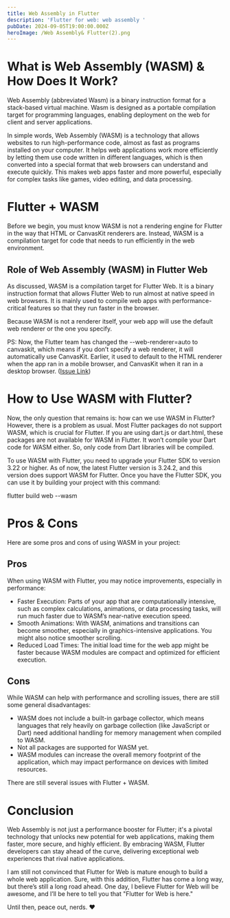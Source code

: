 ```yaml
---
title: Web Assembly in Flutter
description: 'Flutter for web: web assembly '
pubDate: 2024-09-05T19:00:00.000Z
heroImage: /Web Assembly& Flutter(2).png
---
```


# What is Web Assembly (WASM) & How Does It Work?

Web Assembly (abbreviated Wasm) is a binary instruction format for a stack-based virtual machine. Wasm is designed as a portable compilation target for programming languages, enabling deployment on the web for client and server applications.

In simple words, Web Assembly (WASM) is a technology that allows websites to run high-performance code, almost as fast as programs installed on your computer. It helps web applications work more efficiently by letting them use code written in different languages, which is then converted into a special format that web browsers can understand and execute quickly. This makes web apps faster and more powerful, especially for complex tasks like games, video editing, and data processing.

# Flutter + WASM

Before we begin, you must know WASM is not a rendering engine for Flutter in the way that HTML or CanvasKit renderers are. Instead, WASM is a compilation target for code that needs to run efficiently in the web environment.

## Role of Web Assembly (WASM) in Flutter Web

As discussed, WASM is a compilation target for Flutter Web. It is a binary instruction format that allows Flutter Web to run almost at native speed in web browsers. It is mainly used to compile web apps with performance-critical features so that they run faster in the browser.

Because WASM is not a renderer itself, your web app will use the default web renderer or the one you specify.

PS: Now, the Flutter team has changed the --web-renderer=auto to canvaskit, which means if you don’t specify a web renderer, it will automatically use CanvasKit. Earlier, it used to default to the HTML renderer when the app ran in a mobile browser, and CanvasKit when it ran in a desktop browser. ([Issue Link](https://github.com/flutter/flutter/issues/149826))

# How to Use WASM with Flutter?

Now, the only question that remains is: how can we use WASM in Flutter? However, there is a problem as usual. Most Flutter packages do not support WASM, which is crucial for Flutter. If you are using dart.js or dart.html, these packages are not available for WASM in Flutter. It won’t compile your Dart code for WASM either. So, only code from Dart libraries will be compiled.

To use WASM with Flutter, you need to upgrade your Flutter SDK to version 3.22 or higher. As of now, the latest Flutter version is 3.24.2, and this version does support WASM for Flutter. Once you have the Flutter SDK, you can use it by building your project with this command:

flutter build web --wasm

# Pros & Cons

Here are some pros and cons of using WASM in your project:

## Pros

When using WASM with Flutter, you may notice improvements, especially in performance:

* Faster Execution: Parts of your app that are computationally intensive, such as complex calculations, animations, or data processing tasks, will run much faster due to WASM’s near-native execution speed.
* Smooth Animations: With WASM, animations and transitions can become smoother, especially in graphics-intensive applications. You might also notice smoother scrolling.
* Reduced Load Times: The initial load time for the web app might be faster because WASM modules are compact and optimized for efficient execution.

## Cons

While WASM can help with performance and scrolling issues, there are still some general disadvantages:

* WASM does not include a built-in garbage collector, which means languages that rely heavily on garbage collection (like JavaScript or Dart) need additional handling for memory management when compiled to WASM.
* Not all packages are supported for WASM yet.
* WASM modules can increase the overall memory footprint of the application, which may impact performance on devices with limited resources.

There are still several issues with Flutter + WASM.

# Conclusion

Web Assembly is not just a performance booster for Flutter; it's a pivotal technology that unlocks new potential for web applications, making them faster, more secure, and highly efficient. By embracing WASM, Flutter developers can stay ahead of the curve, delivering exceptional web experiences that rival native applications.

I am still not convinced that Flutter for Web is mature enough to build a whole web application. Sure, with this addition, Flutter has come a long way, but there’s still a long road ahead. One day, I believe Flutter for Web will be awesome, and I’ll be here to tell you that "Flutter for Web is here."

Until then, peace out, nerds. ❤️
